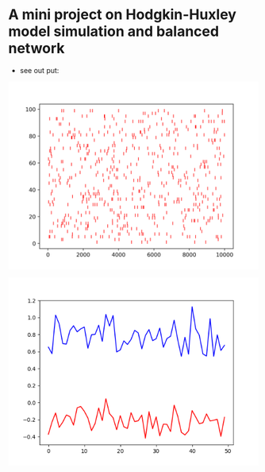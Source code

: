 # A mini project on Hodgkin-Huxley model simulation and balanced network

- see out put:

![alt text](https://github.com/ms903/balanced-network/blob/main/spikes.png)

![alt text](https://github.com/ms903/balanced-network/blob/main/myplot.png)